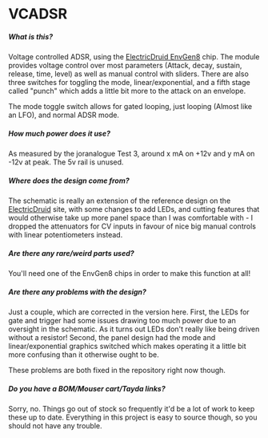 # VCADSR

##### What is this?

Voltage controlled ADSR, using the [ElectricDruid EnvGen8](https://electricdruid.net/product/envgen8/) chip. The module provides voltage control over most parameters (Attack, decay, sustain, release, time, level) as well as manual control with sliders. There are also three switches for toggling the mode, linear/exponential, and a fifth stage called "punch" which adds a little bit more to the attack on an envelope.

The mode toggle switch allows for gated looping, just looping (Almost like an LFO), and normal ADSR mode.

##### How much power does it use?

As measured by the joranalogue Test 3, around x mA on +12v and y mA on -12v at peak. The 5v rail is unused.

##### Where does the design come from?

The schematic is really an extension of the reference design on the [ElectricDruid](https://electricdruid.net/product/envgen8/) site, with some changes to add LEDs, and cutting features that would otherwise take up more panel space than I was comfortable with - I dropped the attenuators for CV inputs in favour of nice big manual controls with linear potentiometers instead.

##### Are there any rare/weird parts used?

You'll need one of the EnvGen8 chips in order to make this function at all!

##### Are there any problems with the design?

Just a couple, which are corrected in the version here. First, the LEDs for gate and trigger had some issues drawing too much power due to an oversight in the schematic. As it turns out LEDs don't really like being driven without a resistor! Second, the panel design had the mode and linear/exponential graphics switched which makes operating it a little bit more confusing than it otherwise ought to be.

These problems are both fixed in the repository right now though.

##### Do you have a BOM/Mouser cart/Tayda links?

Sorry, no. Things go out of stock so frequently it'd be a lot of work to keep these up to date. Everything in this project is easy to source though, so you should not have any trouble.
